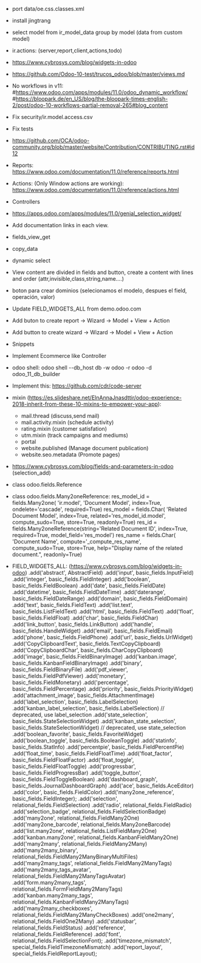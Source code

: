 - port data/oe.css.classes.xml
- install jingtrang
- select model from ir_model_data group by model (data from custom model)
- ir.actions: (server,report,client,actions,todo)
- https://www.cybrosys.com/blog/widgets-in-odoo
- https://github.com/Odoo-10-test/trucos_odoo/blob/master/views.md
- No workflows in v11:
#https://www.odoo.com/apps/modules/11.0/odoo_dynamic_workflow/
#https://bloopark.de/en_US/blog/the-bloopark-times-english-2/post/odoo-10-workflows-partial-removal-265#blog_content

- Fix security/ir.model.access.csv 

- Fix tests

- https://github.com/OCA/odoo-community.org/blob/master/website/Contribution/CONTRIBUTING.rst#id12

- Reports: https://www.odoo.com/documentation/11.0/reference/reports.html

- Actions: (Only Window actions are working): https://www.odoo.com/documentation/11.0/reference/actions.html

- Controllers

- https://apps.odoo.com/apps/modules/11.0/genial_selection_widget/

- Add documentation links in each view.

- fields_view_get

- copy_data

- dynamic select

- View content are divided in fields and button, create a content with lines and order (attr,invisible,class,string,name....)

- boton para crear dominios (selecionamos el modelo, despues el field, operación, valor)

- Update FIELD_WIDGETS_ALL from demo.odoo.com

- Add buton to create report -> Wizard -> Model + View + Action

- Add button to create wizard -> Wizard -> Model + View + Action

- Snippets

- Implement Ecommerce like Controller

- odoo shell: odoo shell --db_host db -w odoo -r odoo -d odoo_11_db_builder

- Implement this: https://github.com/cdr/code-server

- mixin (https://es.slideshare.net/ElnAnnaJnasdttir/odoo-experience-2018-inherit-from-these-10-mixins-to-empower-your-app):
    - mail.thread (discuss,send mail)
    - mail.activity.mixin (schedule activity)
    - rating.mixin (customer satisfation)
    - utm.mixin (track campaigns and mediums)
    - portal
    - website.published (Manage document publication)
    - website.seo.metadata (Promote pages)

- https://www.cybrosys.com/blog/fields-and-parameters-in-odoo (selection_add)

- class odoo.fields.Reference
- class odoo.fields.Many2oneReference:
    res_model_id = fields.Many2one(
        'ir.model', 'Document Model',
        index=True, ondelete='cascade', required=True)
    res_model = fields.Char(
        'Related Document Model',
        index=True, related='res_model_id.model', compute_sudo=True, store=True, readonly=True)
    res_id = fields.Many2oneReference(string='Related Document ID', index=True, required=True, model_field='res_model')
    res_name = fields.Char(
        'Document Name', compute='_compute_res_name', compute_sudo=True, store=True,
        help="Display name of the related document.", readonly=True)

- FIELD_WIDGETS_ALL: (https://www.cybrosys.com/blog/widgets-in-odoo) 
    .add('abstract', AbstractField)
    .add('input', basic_fields.InputField)
    .add('integer', basic_fields.FieldInteger)
    .add('boolean', basic_fields.FieldBoolean)
    .add('date', basic_fields.FieldDate)
    .add('datetime', basic_fields.FieldDateTime)
    .add('daterange', basic_fields.FieldDateRange)
    .add('domain', basic_fields.FieldDomain)
    .add('text', basic_fields.FieldText)
    .add('list.text', basic_fields.ListFieldText)
    .add('html', basic_fields.FieldText)
    .add('float', basic_fields.FieldFloat)
    .add('char', basic_fields.FieldChar)
    .add('link_button', basic_fields.LinkButton)
    .add('handle', basic_fields.HandleWidget)
    .add('email', basic_fields.FieldEmail)
    .add('phone', basic_fields.FieldPhone)
    .add('url', basic_fields.UrlWidget)
    .add('CopyClipboardText', basic_fields.TextCopyClipboard)
    .add('CopyClipboardChar', basic_fields.CharCopyClipboard)
    .add('image', basic_fields.FieldBinaryImage)
    .add('kanban.image', basic_fields.KanbanFieldBinaryImage)
    .add('binary', basic_fields.FieldBinaryFile)
    .add('pdf_viewer', basic_fields.FieldPdfViewer)
    .add('monetary', basic_fields.FieldMonetary)
    .add('percentage', basic_fields.FieldPercentage)
    .add('priority', basic_fields.PriorityWidget)
    .add('attachment_image', basic_fields.AttachmentImage)
    .add('label_selection', basic_fields.LabelSelection)
    .add('kanban_label_selection', basic_fields.LabelSelection) // deprecated, use label_selection
    .add('state_selection', basic_fields.StateSelectionWidget)
    .add('kanban_state_selection', basic_fields.StateSelectionWidget) // deprecated, use state_selection
    .add('boolean_favorite', basic_fields.FavoriteWidget)
    .add('boolean_toggle', basic_fields.BooleanToggle)
    .add('statinfo', basic_fields.StatInfo)
    .add('percentpie', basic_fields.FieldPercentPie)
    .add('float_time', basic_fields.FieldFloatTime)
    .add('float_factor', basic_fields.FieldFloatFactor)
    .add('float_toggle', basic_fields.FieldFloatToggle)
    .add('progressbar', basic_fields.FieldProgressBar)
    .add('toggle_button', basic_fields.FieldToggleBoolean)
    .add('dashboard_graph', basic_fields.JournalDashboardGraph)
    .add('ace', basic_fields.AceEditor)
    .add('color', basic_fields.FieldColor)
    .add('many2one_reference', basic_fields.FieldInteger);
    .add('selection', relational_fields.FieldSelection)
    .add('radio', relational_fields.FieldRadio)
    .add('selection_badge', relational_fields.FieldSelectionBadge)
    .add('many2one', relational_fields.FieldMany2One)
    .add('many2one_barcode', relational_fields.Many2oneBarcode)
    .add('list.many2one', relational_fields.ListFieldMany2One)
    .add('kanban.many2one', relational_fields.KanbanFieldMany2One)
    .add('many2many', relational_fields.FieldMany2Many)
    .add('many2many_binary', relational_fields.FieldMany2ManyBinaryMultiFiles)
    .add('many2many_tags', relational_fields.FieldMany2ManyTags)
    .add('many2many_tags_avatar', relational_fields.FieldMany2ManyTagsAvatar)
    .add('form.many2many_tags', relational_fields.FormFieldMany2ManyTags)
    .add('kanban.many2many_tags', relational_fields.KanbanFieldMany2ManyTags)
    .add('many2many_checkboxes', relational_fields.FieldMany2ManyCheckBoxes)
    .add('one2many', relational_fields.FieldOne2Many)
    .add('statusbar', relational_fields.FieldStatus)
    .add('reference', relational_fields.FieldReference)
    .add('font', relational_fields.FieldSelectionFont);
    .add('timezone_mismatch', special_fields.FieldTimezoneMismatch)
    .add('report_layout', special_fields.FieldReportLayout);

